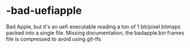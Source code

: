 # -bad-uefiapple
 Bad Apple, but it's an uefi executable reading a ton of 1 bit/pixel bitmaps packed into a single file. Missing documentation, the badapple.bin frames file is compressed to avoid using git-lfs
